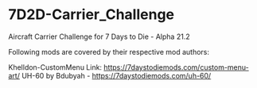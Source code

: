 # 7D2D-Carrier_Challenge
Aircraft Carrier Challenge for 7 Days to Die - Alpha 21.2


Following mods are covered by their respective mod authors:

Khelldon-CustomMenu  Link: https://7daystodiemods.com/custom-menu-art/
UH-60 by Bdubyah - https://7daystodiemods.com/uh-60/
